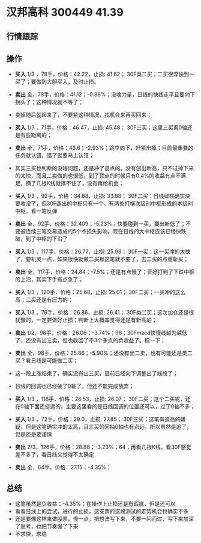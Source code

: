 # 汉邦高科 300449 41.39

## 行情跟踪
  
## 操作
  - **买入** 1/3 ，78手，价格：42.22，止损: 41.62； 30F类二买；二买很深快到一买了；要做到大胆买入，及时止损。
  - **卖出** 全，78手，价格：41.12；-0.88%；没啥力量，日线的快线走平且要向下拐头了；这种情况就不等了；
  - 卖掉随后就起来了，不要紧这种情况，找机会来再买回来；

  - **买入** 1/3 ，71手，价格：46.47，止损: 45.48； 30F三买；这里三买离0轴还是有些距离的；
  - **卖出** 全，71手，价格：43.6；-2.93%；跳空向下，赶紧出掉；目前最重要的任务就认错，错了就要马上认错；
  - 其实三买也判断的没啥问题，还是冲了高点的。没有创出新高，只不过掉下来的太快，而且二卖做的也很低，到了顶点的时候只有0.4%的收益有点不满足，横了几根K线就撑不住了，没有再给机会；

  - **买入** 1/3 ，92手，价格：34.88，止损: 33.88； 30F二买；日线绿柱确实快要收没了，但30F画出的中枢只有一个，有两处打横次级别中枢形成的本级别中枢，看一笔反弹
  - **卖出** 全，92手，价格：32.409；-5.23%；快要碰到一买，要出新低了；不要被连续三笔交易造成的5个点损失影响。现在日线的大中枢应该已经快跌破，到了中枢的下沿了

  - **买入** 1/3 ，117手，价格：26.77，止损: 25.98； 30F一买；这一买冲的太快了，要机灵一点，如果很快就做二买那这笔就不要了，去二买的点重新买；
  - **卖出** 全，117手，价格：24.84；-7.5%；还是有点慢了；正好打到了下跌中枢的上沿，其实下手有点急了；

  - **买入** 1/3 ，120手，价格：25.68，止损: 25.01； 30F二买；一买冲的这么高；二买还是有压力的；
  - **买入** 1/3 ，76手，价格：26.86，止损: 26.41； 30F类二买；这次加仓还是很犹豫的，一定要做好止损；判断上大概率觉得还是有新高的；
  - **卖出** 1/2，98手，价格：28.06；-3.74%；98；30Fmacd快慢线越为越低了，还没有出三卖，但也收回了不3个多点的负收益了。稳一下；
  - **卖出** 全，98手，价格：25.86；-5.90%；还没有出二卖，也有可能还是类二买？看日线是可能做二买；
  - 这一段上涨结束了，确实没有出三买，目前已经向下调整出了线段了；
  - 日线的回调也已经破了0轴了，但还不能完成放弃；

  - **买入** 1/3 ，118手，价格：26.53，止损: 26.07； 30F二买；这个二买呢，还在0轴下面还挺远的，主要这里看的是日线回调的位置还可以，过了0轴不多；
  - **买入** 1/3 ，72手，价格：29.0，止损: 27.85； 30F三买；这笔有追高的嫌疑，但是这笔确实冲的太高，且三买的回抽0轴也有点远，所以虽然是追了，但是还是要谨慎
  - **卖出** 2/3，126手，价格：28.88；-3.23%；64；再看几根K线，看30F感觉差不多了，看日线又觉得不太确定
  - **卖出** 全，64手，价格：27.15；-4.35%；

## 总结
  - 这笔虽然是负收益：-4.35%；在操作上止损还是有瑕疵，但是还可以
  - 看看日线上的尝试，进行的止损，这支票的这段测试的走势机会也确实不多
  - 还是要像这样来做股票，慢一点，把想法写下来，不要一闪而过，写下来加深了思考，也把节奏慢了下来
  - 不求快，求稳